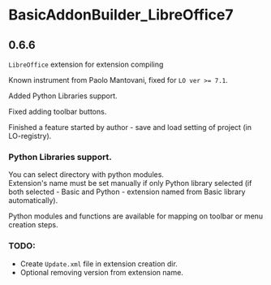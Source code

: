 # BasicAddonBuilder_LibreOffice7 

## 0.6.6

`LibreOffice` extension for extension compiling  

Known instrument from Paolo Mantovani, fixed for `LO ver >= 7.1`.

Added Python Libraries support.  

Fixed adding toolbar buttons.

Finished a feature started by author - save and load setting of project (in LO-registry).

### Python Libraries support.

You can select directory with python modules.  
Extension's name must be set manually if only Python library selected (if both selected - Basic and Python - extension named from Basic library automatically).

Python modules and functions are available for mapping on toolbar or menu creation steps.


### TODO: 
- Create `Update.xml` file in extension creation dir.
- Optional removing version from extension name. 